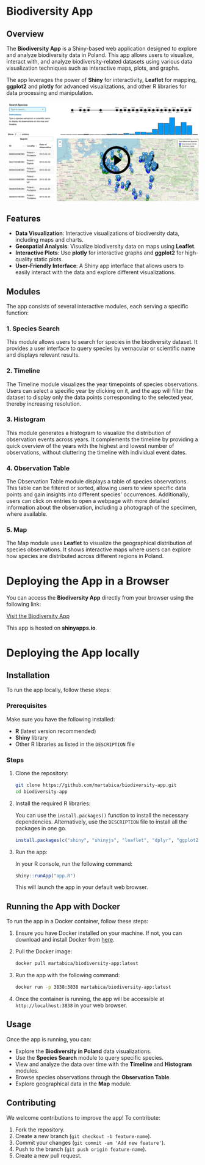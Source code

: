 
# Biodiversity App

## Overview

The **Biodiversity App** is a Shiny-based web application designed to explore and analyze biodiversity data in Poland. This app allows users to visualize, interact with, and analyze biodiversity-related datasets using various data visualization techniques such as interactive maps, plots, and graphs.

The app leverages the power of **Shiny** for interactivity, **Leaflet** for mapping, **ggplot2** and **plotly** for advanced visualizations, and other R libraries for data processing and manipulation.

[![Demo Video](play-video.png)](https://www.youtube.com/watch?v=hd-cIeGl7kk&ab_channel=MartaBica)


## Features

- **Data Visualization**: Interactive visualizations of biodiversity data, including maps and charts.
- **Geospatial Analysis**: Visualize biodiversity data on maps using **Leaflet**.
- **Interactive Plots**: Use **plotly** for interactive graphs and **ggplot2** for high-quality static plots.
- **User-Friendly Interface**: A Shiny app interface that allows users to easily interact with the data and explore different visualizations.

## Modules

The app consists of several interactive modules, each serving a specific function:

### 1. **Species Search**
This module allows users to search for species in the biodiversity dataset. It provides a user interface to query species by vernacular or scientific name and displays relevant results.

### 2. **Timeline**
The Timeline module visualizes the year timepoints of species observations. Users can select a specific year by clicking on it, and the app will filter the dataset to display only the data points corresponding to the selected year, thereby increasing resolution.

### 3. **Histogram**
This module generates a histogram to visualize the distribution of observation events across years. It complements the timeline by providing a quick overview of the years with the highest and lowest number of observations, without cluttering the timeline with individual event dates.

### 4. **Observation Table**
The Observation Table module displays a table of species observations. This table can be filtered or sorted, allowing users to view specific data points and gain insights into different species' occurrences. Additionally, users can click on entries to open a webpage with more detailed information about the observation, including a photograph of the specimen, where available.

### 5. **Map**
The Map module uses **Leaflet** to visualize the geographical distribution of species observations. It shows interactive maps where users can explore how species are distributed across different regions in Poland.

# Deploying the App in a Browser

You can access the **Biodiversity App** directly from your browser using the following link:

[Visit the Biodiversity App](https://martabica.shinyapps.io/biodiversity-app/)

This app is hosted on **shinyapps.io**.

# Deploying the App locally

## Installation

To run the app locally, follow these steps:

### Prerequisites

Make sure you have the following installed:

- **R** (latest version recommended)
- **Shiny** library
- Other R libraries as listed in the `DESCRIPTION` file

### Steps

1. Clone the repository:

   ```bash
   git clone https://github.com/martabica/biodiversity-app.git
   cd biodiversity-app
   ```

2. Install the required R libraries:

   You can use the `install.packages()` function to install the necessary dependencies. Alternatively, use the `DESCRIPTION` file to install all the packages in one go.

   ```r
   install.packages(c("shiny", "shinyjs", "leaflet", "dplyr", "ggplot2", "plotly", "data.table", "waiter"))
   ```

3. Run the app:

   In your R console, run the following command:

   ```r
   shiny::runApp("app.R")
   ```

   This will launch the app in your default web browser.

## Running the App with Docker

To run the app in a Docker container, follow these steps:

1. Ensure you have Docker installed on your machine. If not, you can download and install Docker from [here](https://www.docker.com/get-started).

2. Pull the Docker image:
   ```bash
   docker pull martabica/biodiversity-app:latest
   ```

3. Run the app with the following command:
   ```bash
   docker run -p 3838:3838 martabica/biodiversity-app:latest
   ```

4. Once the container is running, the app will be accessible at `http://localhost:3838` in your web browser.

## Usage

Once the app is running, you can:

- Explore the **Biodiversity in Poland** data visualizations.
- Use the **Species Search** module to query specific species.
- View and analyze the data over time with the **Timeline** and **Histogram** modules.
- Browse species observations through the **Observation Table**.
- Explore geographical data in the **Map** module.

## Contributing

We welcome contributions to improve the app! To contribute:

1. Fork the repository.
2. Create a new branch (`git checkout -b feature-name`).
3. Commit your changes (`git commit -am 'Add new feature'`).
4. Push to the branch (`git push origin feature-name`).
5. Create a new pull request.
